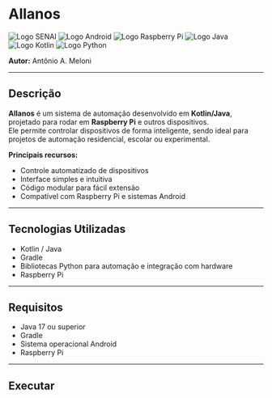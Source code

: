 # Allanos 

![Logo SENAI](https://upload.wikimedia.org/wikipedia/commons/8/8c/SENAI_S%C3%A3o_Paulo_logo.png)
![Logo Android](https://img.icons8.com/?size=100&id=Qn4GH3u6CYo5&format=png&color=000000)
![Logo Raspberry Pi](https://img.icons8.com/?size=100&id=s8AQ7pC6ux27&format=png&color=000000)
![Logo Java](https://img.icons8.com/?size=100&id=mQ01rhdaQzyT&format=png&color=000000)
![Logo Kotlin](https://img.icons8.com/?size=100&id=ZoxjA0jZDdFZ&format=png&color=000000)
![Logo Python](https://img.icons8.com/?size=100&id=13441&format=png&color=000000)


**Autor:** Antônio A. Meloni

---

## Descrição

**Allanos** é um sistema de automação desenvolvido em **Kotlin/Java**, projetado para rodar em **Raspberry Pi** e outros dispositivos.  
Ele permite controlar dispositivos de forma inteligente, sendo ideal para projetos de automação residencial, escolar ou experimental.

**Principais recursos:**
- Controle automatizado de dispositivos
- Interface simples e intuitiva
- Código modular para fácil extensão
- Compatível com Raspberry Pi e sistemas Android

---

## Tecnologias Utilizadas

- Kotlin / Java
- Gradle
- Bibliotecas Python para automação e integração com hardware
- Raspberry Pi 
---

## Requisitos

- Java 17 ou superior
- Gradle
- Sistema operacional Android
- Raspberry Pi 

---

## Executar

















